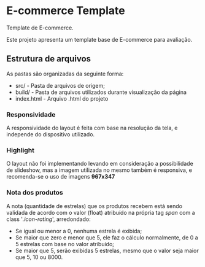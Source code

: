 # E-commerce Template
Template de E-commerce.

Este projeto apresenta um template base de E-commerce para avaliação.

## Estrutura de arquivos
As pastas são organizadas da seguinte forma:

* src/ - Pasta de arquivos de origem;
* build/ - Pasta de arquivos utilizados durante visualização da página
* index.html - Arquivo .html do projeto

### Responsividade
A responsividade do layout é feita com base na resolução da tela, e independe do dispositivo utilizado.

### Highlight
O layout não foi implementando levando em consideração a possibilidade de slideshow, mas a imagem utilizada no mesmo também é responsiva, e recomenda-se o uso de imagens **967x347**

### Nota dos produtos
A nota (quantidade de estrelas) que os produtos recebem está sendo validada de acordo com o valor (float) atribuído na própria tag *span* com a class '*.icon-rating*', arredondado:
- Se igual ou menor a 0, nenhuma estrela é exibida;
- Se maior que zero e menor que 5, ele faz o cálculo normalmente, de 0 a 5 estrelas com base no valor atribuído;
- Se maior que 5, serão exibidas 5 estrelas, mesmo que o valor seja maior que 5, 10 ou 8000.
